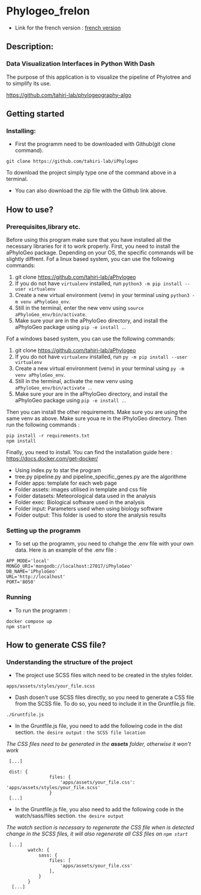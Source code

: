 # Phylogeo_frelon

- Link for the french version : [french version](README.fr.md)

## Description:
### Data Visualization Interfaces in Python With Dash

The purpose of this application is to visualize the pipeline of Phylotree and to simplify its use.

https://github.com/tahiri-lab/phylogeography-algo

## Getting started

### Installing:

* First the programm need to be downloaded with Github(git clone command). 
```
git clone https://github.com/tahiri-lab/iPhylogeo
```

To download the project simply type one of the command above in a terminal.
* You can also download the zip file with the Github link above.

## How to use?
### Prerequisites,library etc.
Before using this program make sure that you have installed all the necessary libraries for it to work properly. 
First, you need to install the aPhyloGeo package. Depending on your OS, the specific commands will be slightly 
diffrent. Fof a linux based system, you can use the following commands:

1. git clone https://github.com/tahiri-lab/aPhylogeo
2. If you do not have `virtualenv` installed, run `python3 -m pip install --user virtualenv`
3. Create a new virtual environment (venv) in your terminal using `python3 -m venv aPhyloGeo_env`.
4. Still in the terminal, enter the new venv using `source aPhyloGeo_env/bin/activate`.
5. Make sure your are in the aPhyloGeo directory, and install the aPhyloGeo package using `pip -e install .`.

Fof a windows based system, you can use the following commands:
1. git clone https://github.com/tahiri-lab/aPhylogeo
2. If you do not have `virtualenv` installed, run `py -m pip install --user virtualenv`
3. Create a new virtual environment (venv) in your terminal using `py -m venv aPhyloGeo_env`.
4. Still in the terminal, activate the new venv using `aPhyloGeo_env/bin/activate .`.
5. Make sure your are in the aPhyloGeo directory, and install the aPhyloGeo package using `pip -e install .`.


Then you can install the other requirements. Make sure you are using the same venv as above. Make sure youa re in the iPhyloGeo directory. 
Then run the following commands : 
```
pip install -r requirements.txt
npm install
```

Finally, you need to install. You can find the installation guide here : https://docs.docker.com/get-docker/

- Using index.py to star the program
- tree.py pipeline.py and pipeline_specific_genes.py are the algorithme
- Folder apps: template for each web page
- Folder assets: images utilised in template and css file
- Folder datasets: Meteorological data used in the analysis
- Folder exec: Biological software used in the analysis
- Folder input: Parameters used when using biology software
- Folder output: This folder is used to store the analysis results


### Setting up the programm
- To set up the programm, you need to chahge the .env file with your own data. 
Here is an example of the .env file :
```
APP_MODE='local'
MONGO_URI='mongodb://localhost:27017/iPhyloGeo'
DB_NAME='iPhyloGeo'
URL='http://localhost'
PORT='8050'
```

### Running
- To run the programm :
```
docker compose up
npm start
```

## How to generate CSS file?
### Understanding the structure of the project

* The project use SCSS files witch need to be created in the styles folder.
```
apps/assets/styles/your_file.scss
```
* Dash dosen't use SCSS files directly, so you need to generate a CSS file from the SCSS file. To do so, you need to include it in the Gruntfile.js file.
```
./Gruntfile.js 
```
* In the Gruntfile.js file, you need to add the following code in the dist section. `the desire output` : `the SCSS file location`

*The CSS files need to be generated in the **assets** folder, otherwise it won't work*
```
 [...]
 
 dist: {
                files: {
                    'apps/assets/your_file.css': 'apps/assets/styles/your_file.scss'
                }
 [...]
```
* In the Gruntfile.js file, you also need to add the following code in the watch/sass/files section. `the desire output`

*The watch section is necessary to regenerate the CSS file when is detected change in the SCSS files, it will also regenerate all CSS files on `npm start`*

```
 [...]
        watch: {
            sass: {
                files: [
                    'apps/assets/your_file.css'
                ],
            }
        }
  [...]
```